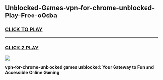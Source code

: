 
## Unblocked-Games-vpn-for-chrome-unblocked-Play-Free-o0sba
<h3>
<a href="https://premium76.site?title=vpn-for-chrome-unblocked&ref=10A">CLICK TO PLAY</a></h3>
<hr>

<h3>
<a href="https://premium76.site?title=vpn-for-chrome-unblocked&ref=10A">CLICK 2 PLAY</a>
  
</h3>

<a href="https://premium76.site?title=vpn-for-chrome-unblocked&ref=10A"><img src="https://clearcache.store/games.png"></a>


**vpn-for-chrome-unblocked games unblocked: Your Gateway to Fun and Accessible Online Gaming**
